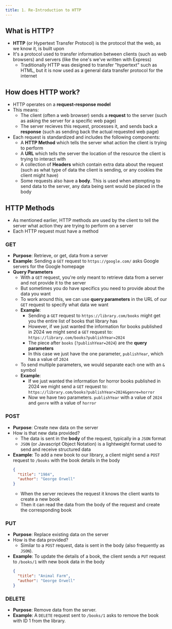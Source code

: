 ```yaml
---
title: 1. Re-Introduction to HTTP
---
```


## What is HTTP?
- **HTTP** (or Hypertext Transfer Protocol)  is the protocol that the web, as we know it, is built upon
- It's a protocol used to transfer information between clients (such as web browsers) and servers (like the one's we've written with Express)
  - Traditionally HTTP was designed to transfer "hypertext" such as HTML, but it is now used as a general data transfer protocol for the internet

## How does HTTP work?
- HTTP operates on a **request-response model**
- This means:
    - The client (often a web browser) sends a **request** to the server (such as asking the server for a specific web page)
    - The server recieves this request, processes it, and sends back a **response** (such as sending back the actual requested web page)
- Each request is standardized and includes the following components:
  - A **HTTP Method** which tells the server what action the client is trying to perform
  - A **URL** which tells the server the location of the resource the client is trying to interact with
  - A collection of **Headers** which contain extra data about the request (such as what type of data the client is sending, or any cookies the client might have)
  - Some requests also have a **body**. This is used when attempting to send data to the server, any data being sent would be placed in the body

## HTTP Methods
- As mentioned earlier, HTTP methods are used by the client to tell the server what action they are trying to perform on a server
- Each HTTP request must have a method

### GET
- **Purpose**: Retrieve, or get, data from a server
- **Example**: Sending a `GET` request to `https://google.com/` asks Google servers for the Google homepage
- **Query Parameters**
  - With a `GET` request, you're only meant to retrieve data from a server and not provide it to the server
  - But sometimes you do have specifics you need to provide about the data you want
  - To work around this, we can use **query parameters** in the URL of our `GET` request to specify what data we want
  - **Example**:
    - Sending a `GET` request to `https://library.com/books` might get you the entire list of books that library has
    - However, if we just wanted the information for books published in 2024 we might send a `GET` request to: `https://library.com/books?publishYear=2024`
    - The piece after `books` (`?publishYear=2024`) are the **query parameters**
    - In this case we just have the one parameter, `publishYear`, which has a value of `2024`
  - To send multiple parameters, we would separate each one with an `&` symbol
  - **Example**:
    - If we just wanted the information for horror books published in 2024 we might send a `GET` request to: `https://library.com/books?publishYear=2024&genre=horror`
    - Now we have two parameters. `publishYear` with a value of `2024` and `genre` with a value of `horror`

### POST
- **Purpose**: Create new data on the server
- How is that new data provided?
  - The data is sent in the **body** of the request, typically in a `JSON` format
  - `JSON` (or Javascript Object Notation) is a lightweight format used to send and receive structured data
- **Example**: To add a new book to our library, a client might send a `POST` request to `/books` with the book details in the body
  ```JSON
  {
    "title": "1984",
    "author": "George Orwell"
  }
  ```
  - When the server recieves the request it knows the client wants to create a new book
  - Then it can read the data from the body of the request and create the corresponding book

### PUT
- **Purpose**: Replace existing data on the server
- How is the data provided?
  - Similar to a `POST` request, data is sent in the body (also frequently as `JSON`).
- **Example**: To update the details of a book, the client sends a `PUT` request to `/books/1` with new book data in the body
  ```json
  {
    "title": "Animal Farm",
    "author": "George Orwell"
  }
  ```

### DELETE
- **Purpose**: Remove data from the server.
- **Example**: A `DELETE` request sent to  `/books/1` asks to remove the book with ID 1 from the library.